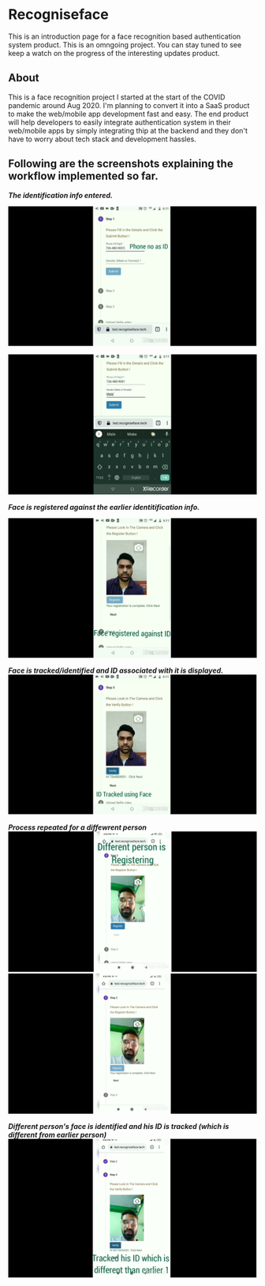 # Recogniseface 

This is an introduction page for a face recognition based authentication system product.
This is an omngoing project.
You can stay tuned to see keep a watch on the progress of the interesting updates product.

## About

This is a face recognition project I started at the start of the COVID pandemic around Aug 2020.
I'm planning to convert it into a SaaS product to make the web/mobile app development fast and easy.
The end product will help developers to easily integrate authentication system in their web/mobile apps 
by simply integrating thip at the backend and they don't have to worry about tech stack and development hassles.


## Following are the screenshots explaining the workflow implemented so far.


**_The identification info entered._**

![Image](https://github.com/neeraj-21/recogniseface/blob/gh-pages/1a.png)

![Image](https://github.com/neeraj-21/recogniseface/blob/gh-pages/1.png)


**_Face is registered against the earlier identitification info._**

![Image](https://github.com/neeraj-21/recogniseface/blob/gh-pages/2a.png)

**_Face is tracked/identified and ID associated with it is displayed._**
![Image](https://github.com/neeraj-21/recogniseface/blob/gh-pages/2.png)

**_Process repeated for a diffewrent person_**
![Image](https://github.com/neeraj-21/recogniseface/blob/gh-pages/3a.png)
![Image](https://github.com/neeraj-21/recogniseface/blob/gh-pages/3.png)

**_Different person's face is identified and his ID is tracked (which is different from earlier person)_**
![Image](https://github.com/neeraj-21/recogniseface/blob/gh-pages/4.png)


